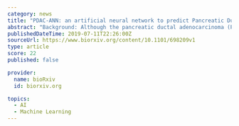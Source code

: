 ```yaml
---
category: news
title: "PDAC-ANN: an artificial neural network to predict Pancreatic Ductal Adenocarcinoma based on gene expression"
abstract: "Background: Although the pancreatic ductal adenocarcinoma (PDAC) presents high mortality and metastatic potential, there is a lack of effective therapies and a low survival rate for this disease. This PDAC scenario urges new strategies for diagnosis, drug ..."
publishedDateTime: 2019-07-11T22:26:00Z
sourceUrl: https://www.biorxiv.org/content/10.1101/698209v1
type: article
score: 22
published: false

provider:
  name: bioRxiv
  id: biorxiv.org

topics:
  - AI
  - Machine Learning
---
```

